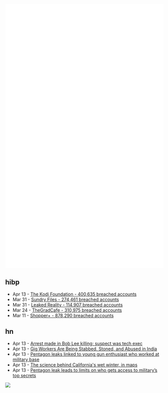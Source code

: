 ![Metrics](https://raw.githubusercontent.com/phixion/phixion/master/metrics.svg)

## hibp

<!--
for https://github.com/phixion/phixion/blob/main/.github/workflows/feeds.yml
-->
<!--START_SECTION:haveibeenpwnd-->
- Apr 13 - [The Kodi Foundation - 400,635 breached accounts](https://haveibeenpwned.com/PwnedWebsites#KodiFoundation)
- Mar 31 - [Sundry Files - 274,461 breached accounts](https://haveibeenpwned.com/PwnedWebsites#SundryFiles)
- Mar 31 - [Leaked Reality - 114,907 breached accounts](https://haveibeenpwned.com/PwnedWebsites#LeakedReality)
- Mar 24 - [TheGradCafe - 310,975 breached accounts](https://haveibeenpwned.com/PwnedWebsites#TheGradCafe)
- Mar 11 - [Shopper+ - 878,290 breached accounts](https://haveibeenpwned.com/PwnedWebsites#ShopperPlus)
<!--END_SECTION:haveibeenpwnd-->

## hn

<!--
for https://github.com/phixion/phixion/blob/main/.github/workflows/feeds.yml
-->
<!--START_SECTION:hn-->
- Apr 13 - [Arrest made in Bob Lee killing; suspect was tech exec](https://www.sfchronicle.com/sf/article/bob-lee-san-francisco-arrest-17895071.php)
- Apr 13 - [Gig Workers Are Being Stabbed, Stoned, and Abused in India](https://www.wired.com/story/india-gig-workers-violence-deadly-attacks/)
- Apr 13 - [Pentagon leaks linked to young gun enthusiast who worked at military base](https://www.theguardian.com/us-news/2023/apr/13/pentagon-leaks-og-source-military-base-discord-report)
- Apr 13 - [The science behind California&#x27;s wet winter, in maps](https://www.washingtonpost.com/weather/2023/04/07/california-extreme-winter-storms-snow-climate/)
- Apr 13 - [Pentagon leak leads to limits on who gets access to military’s top secrets](https://www.cnn.com/2023/04/13/politics/pentagon-leaks-limit-access-military-secrets/index.html)
<!--END_SECTION:hn-->

<!--
for https://yhype.me
-->
![](https://hit.yhype.me/github/profile?user_id=13013670)
